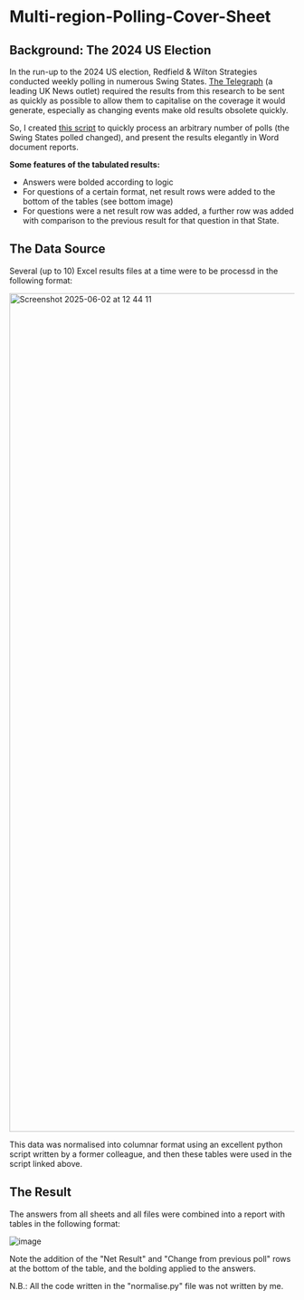 # Multi-region-Polling-Cover-Sheet

## Background: The 2024 US Election
In the run-up to the 2024 US election, Redfield & Wilton Strategies conducted weekly polling in numerous Swing States. [The Telegraph](https://www.telegraph.co.uk) (a leading UK News outlet) required the results from this research to be sent as quickly as possible to allow them to capitalise on the coverage it would generate, especially as changing events make old results obsolete quickly.

So, I created [this script](https://github.com/Stewart-Robertson/Multi-region-Polling-Cover-Sheet/blob/main/Multi-region%20cover%20sheet.py) to quickly process an arbitrary number of polls (the Swing States polled changed), and present the results elegantly in Word document reports.

**Some features of the tabulated results:**
* Answers were bolded according to logic
* For questions of a certain format, net result rows were added to the bottom of the tables (see bottom image)
* For questions were a net result row was added, a further row was added with comparison to the previous result for that question in that State.

## The Data Source
Several (up to 10) Excel results files at a time were to be processd in the following format:

<img width="1482" alt="Screenshot 2025-06-02 at 12 44 11" src="https://github.com/user-attachments/assets/797d2ede-8481-47a5-8af5-6d764278b5d2" />


This data was normalised into columnar format using an excellent python script written by a former colleague, and then these tables were used in the script linked above.

## The Result

The answers from all sheets and all files were combined into a report with tables in the following format:

![image](https://github.com/user-attachments/assets/07622e70-3522-4f0a-8c1f-f447625d0959)

Note the addition of the "Net Result" and "Change from previous poll" rows at the bottom of the table, and the bolding applied to the answers.

N.B.: All the code written in the "normalise.py" file was not written by me.
